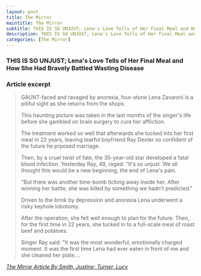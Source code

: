 ```yaml
---
layout: post
title: The Mirror
maintitle: The Mirror
subtitle: THIS IS SO UNJUST; Lena's Love Tells of Her Final Meal and How She Had Bravely Battled Wasting Disease
description: THIS IS SO UNJUST; Lena's Love Tells of Her Final Meal and How She Had Bravely Battled Wasting Disease.
categories: [The Mirror]
---
```


### THIS IS SO UNJUST; Lena's Love Tells of Her Final Meal and How She Had Bravely Battled Wasting Disease

### Article excerpt
> GAUNT-faced and ravaged by anorexia, four-stone Lena Zavaroni is a pitiful sight as she returns from the shops.
>
> This haunting picture was taken in the last months of the singer's life before she gambled on brain surgery to cure her affliction.
>
> The treatment worked so well that afterwards she tucked into her first meal in 22 years, leaving tearful boyfriend Ray Dexter so confident of the future he prposed marriage.
>
> Then, by a cruel twist of fate, the 35-year-old star developed a fatal blood infection. Yesterday Ray, 49, raged: "It's so unjust. We all thought this would be a new beginning, the end of Lena's pain.
>
> "But there was another time-bomb ticking away inside her. After winning her battle, she was killed by something we hadn't predicted."
>
> Driven to the brink by depression and anorexia Lena underwent a risky keyhole lobotomy.
>
> After the operation, she felt well enough to plan for the future. Then, for the first time in 22 years, she tucked in to a full-scale meal of roast beef and potatoes.
>
> Singer Ray said: "It was the most wonderful, emotionally charged moment. It was the first time Lena had ever eaten in front of me and she cleaned her plate....

<cite>[The Mirror Article By Smith, Justine; Turner, Lucy](https://www.questia.com/article/1G1-60332205/this-is-so-unjust-lena-s-love-tells-of-her-final)</cite>

